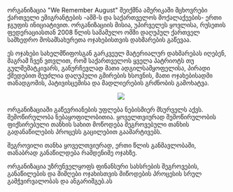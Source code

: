 <div style="width: 100%; margin: 0">
<p>
ორგანიზაცია "We Remember August" შეიქმნა ამერიკაში მცხოვრები ქართველი ემიგრანტების -აშშ-ს და საქართველოს მოქალაქეების- ერთი ჯგუფის ინიციატივით. ორგანიზაციის მისია, უპირველეს ყოვლისა, რუსეთის ფედერაციასთან 2008 წლის სამამულო ომში დაღუპულ ქართველ სამხედრო მოსამსახურეთა ოჯახებისთვის დახმარების გაწევაა.
</p>
<p>
ეს ოჯახები სახელმწიფოსგან გარკვეულ მატერიალურ დახმარებას იღებენ, მაგრამ ჩვენ ვთვლით, რომ საქართველოს ყველა პატრიოტს თუ გულშემატკივარს, განურჩევლად მათი ადგილსამყოფელისა, პირადი ქმედებით შეუძლია დაღუპული გმირების ხსოვნის, მათი ოჯახებისადმი თანადგომის, პატივისცემისა და მადლიერების გრძნობის გამოხატვა.
</p>
<img src="http://august2008.org/images/logo-tea-mikaia.png" style="position: relative; margin-left: 50%; margin-right: 50%" />
<p>
ორგანიზაციაში გაწევრიანების უფლება ნებისმიერ მსურველს აქვს. შემოწირულობა ნებაყოფილობითია. ყოველთვიურად შემოწირულობის ფიქსირებული თანხის სახით მოწოდება შეგროვებული თანხის გადანაწილების პროცესს გაცილებით გაამარტივებს.
</p>
<p>
შეგროვილი თანხა ყოველთვიურად, ერთი წლის განმავლობაში, თანაბრად განაწილდება რამდენიმე ოჯახზე.
</p>
<p>
ორგანიზაცია უზრუნველყოფს ფინანსური სახსრების შეგროვების, განაწილების და მიმღები ოჯახისთვის მიწოდების პროცესის სრულ გამჭვირვალობას და ანგარიშგებ.ას
</p>
</div>

